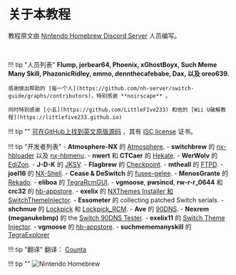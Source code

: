 
# 关于本教程

教程原文由 [Nintendo Homebrew Discord Server](https://discord.gg/C29hYvh) 人员编写。

&nbsp;

!!! tip "人员列表"
    **Flump, jerbear64, Phoenix, xGhostBoyx, Such Meme Many Skill, PhazonicRidley, emmo, dennthecafebabe, Dax, 以及 oreo639.**

    感谢做出帮助的 [每一个人](https://github.com/nh-server/switch-guide/graphs/contributors)，特别感谢 **noirscape** 。

    同时特别感谢 [小五](https://github.com/LittleFIve233) 和他的 [Wii U破解教程](https://littlefive233.github.io)

!!! tip ""
    [可在GitHub上找到英文原版源码](https://github.com/nh-server/switch-guide) ，其有 [ISC license](https://github.com/nh-server/switch-guide/blob/master/LICENSE.md) 证书。

!!! tip "开发者列表"
    - **Atmosphere-NX** 的 [Atmosphere](https://github.com/Atmosphere-NX/Atmosphere).
    - **switchbrew** 的 [nx-hbloader](https://github.com/switchbrew/nx-hbloader) 以及 [nx-hbmenu](https://github.com/switchbrew/nx-hbmenu).
    - **nwert** 和 **CTCaer** 的 [Hekate](https://github.com/CTCaer/hekate).
    - **WerWolv** 的 [EdiZon](https://github.com/WerWolv/EdiZon/releases).
    - **J-D-K** 的 [JKSV](https://github.com/J-D-K/JKSV).
    - **Flagbrew** 的 [Checkpoint](https://github.com/FlagBrew/Checkpoint).
    - **mtheall** 的 [FTPD](https://github.com/mtheall/ftpd/).
    - **joel16** 的 [NX-Shell](https://github.com/joel16/NX-Shell).
    - **Cease & DeSwitch** 的 [fusee-gelee](https://github.com/Qyriad/fusee-launcher).
    - **MenosGrante** 的 [Rekado](https://github.com/MenosGrante/Rekado).
    - **eliboa** 的 [TegraRcmGUI](https://github.com/eliboa/TegraRcmGUI).
    - **vgmoose**, **pwsincd**, **rw-r-r_0644** 和 **crc32** 的 [hb-appstore](https://github.com/vgmoose/hb-appstore).
    - **exelix** 的 [NXThemes Installer 和 SwitchThemeInjector](https://github.com/exelix11/SwitchThemeInjector).
    - **Essometer** 的 collecting patched Switch serials.
    - **shchmue** 的 [Lockpick](https://github.com/shchmue/Lockpick/releases) 和 [Lockpick_RCM](https://github.com/shchmue/Lockpick_RCM/releases).
    - **Ave** 的 [90DNS](https://gitlab.com/a/90dns).
    - **Nexrem (meganukebmp)** 的 the [Switch 90DNS Tester](https://github.com/meganukebmp/Switch_90DNS_tester).
    - **exelix11** 的 [Switch Theme Injector](https://github.com/exelix11/SwitchThemeInjector/releases).
    - **vgmoose** 的 [hb-appstore](https://github.com/vgmoose/hb-appstore).
    - **suchmememanyskill** 的 [TegraExplorer](https://github.com/suchmememanyskill/TegraExplorer)

!!! tip "翻译"
    翻译： [Counta](https://github.com/Counta)

!!! tip ""
    ![Nintendo Homebrew](img/nh.jpg)
